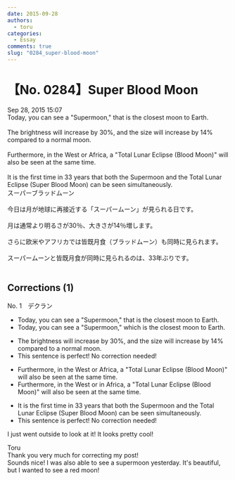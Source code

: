 ```yaml
---
date: 2015-09-28
authors:
  - toru
categories:
  - Essay
comments: true
slug: "0284_super-blood-moon"
---
```


# 【No. 0284】Super Blood Moon
<div class="date">Sep 28, 2015 15:07</div>
<div id="post"><div id="body_show_ori">
Today, you can see a "Supermoon," that is the closest moon to Earth.<br/><br/>The brightness will increase by 30%, and the size will increase by 14% compared to a normal moon.<br/><br/>Furthermore, in the West or Africa, a "Total Lunar Eclipse (Blood Moon)" will also be seen at the same time.<br/><br/>It is the first time in 33 years that both the Supermoon and the Total Lunar Eclipse (Super Blood Moon) can be seen simultaneously.
</div></div>

<!-- more -->

<div id="post_ja"><div id="body_show_mo">
スーパーブラッドムーン<br/><br/>今日は月が地球に再接近する「スーパームーン」が見られる日です。<br/><br/>月は通常より明るさが30％、大きさが14％増します。<br/><br/>さらに欧米やアフリカでは皆既月食（ブラッドムーン）も同時に見られます。<br/><br/>スーパームーンと皆既月食が同時に見られるのは、33年ぶりです。<br/><br/>
</div></div>

## Corrections (1)
<div id="block"><div class="first_name"> No. 1　<span class="just_name">デクラン</span></div><div id="block2">
<ul class="correction_field">
<li class="incorrect">Today, you can see a "Supermoon," that is the closest moon to Earth.</li>
<li class="corrected correct">
Today, you can see a "Supermoon," <span class="f_red">which</span> is the closest moon to Earth.
</li>
</ul>
<ul class="correction_field">
<li class="incorrect">The brightness will increase by 30%, and the size will increase by 14% compared to a normal moon.</li>
<li class="corrected perfect">This sentence is perfect! No correction needed!</li>
</ul>
<ul class="correction_field">
<li class="incorrect">Furthermore, in the West or Africa, a "Total Lunar Eclipse (Blood Moon)" will also be seen at the same time.</li>
<li class="corrected correct">
Furthermore, in the West or <span class="f_red">in </span>Africa, a "Total Lunar Eclipse (Blood Moon)" will also be seen at the same time.
</li>
</ul>
<ul class="correction_field">
<li class="incorrect">It is the first time in 33 years that both the Supermoon and the Total Lunar Eclipse (Super Blood Moon) can be seen simultaneously.</li>
<li class="corrected perfect">This sentence is perfect! No correction needed!</li>
</ul>
<p class="comment_small">
 I just went outside to look at it! It looks pretty cool!
</p>

</div><div class="name"><span class="just_name">Toru</span><br>
Thank you very much for correcting my post!<br/>Sounds nice! I was also able to see a supermoon yesterday. It's beautiful, but I wanted to see a red moon!
</div>
</div>
